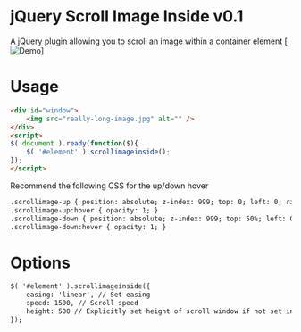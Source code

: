 # jQuery Scroll Image Inside v0.1
A jQuery plugin allowing you to scroll an image within a container element
[![Demo](http://img.shields.io/bower/v/jquery-github.svg?style=flat)]

# Usage
```html
<div id="window">
    <img src="really-long-image.jpg" alt="" />
</div>
<script>
$( document ).ready(function($){
	$( '#element' ).scrollimageinside();
});
</script>
```

Recommend the following CSS for the up/down hover
```html
.scrollimage-up { position: absolute; z-index: 999; top: 0; left: 0; right: 0; bottom: 50%; transition: all .2s; background: linear-gradient(0deg, rgba(25,30,34,0) 0%, rgba(25,30,34,0.4) 100%); opacity: 0; }
.scrollimage-up:hover { opacity: 1; }
.scrollimage-down { position: absolute; z-index: 999; top: 50%; left: 0; right: 0; bottom: 0; transition: all .2s; background: linear-gradient(0deg, rgba(25,30,34,.4) 0%, rgba(25,30,34,0) 100%); opacity: 0; }
.scrollimage-down:hover { opacity: 1; }
```

# Options
```html
$( '#element' ).scrollimageinside({
    easing: 'linear', // Set easing
    speed: 1500, // Scroll speed
    height: 500 // Explicitly set height of scroll window if not set in your own CSS
});
```
